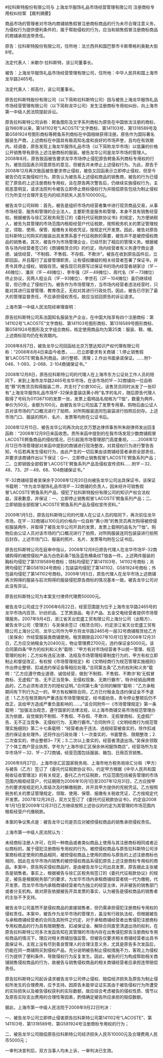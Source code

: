 #拉科斯特股份有限公司与 上海龙华服饰礼品市场经营管理有限公司 注册商标专用权纠纷案 
【裁判摘要】

商品市场的管理者对市场内商铺销售假冒注册商标商品的行为未尽合理注意义务，为侵权行为提供便利条件的，属于帮助侵权的行为，应当和销售假冒注册商标商品的商铺承担连带责任。



原告：拉科斯特股份有限公司，住所地：法兰西共和国巴黎市卡斯蒂格利奥勒大街8号。

法定代表人：米歇尔·拉科斯特，该公司董事长。

被告：上海龙华服饰礼品市场经营管理有限公司，住所地：中华人民共和国上海市龙华路2465号。

法定代表人：郑高付，该公司董事长。

原告拉科斯特股份有限公司（以下简称拉科斯特公司）因与被告上海龙华服饰礼品市场经营管理有限公司（以下简称龙华公司）发生注册商标专用权纠纷，向上海市第一中级人民法院提起诉讼。

原告拉科斯特公司诉称：鳄鱼图形及文字系列商标为原告在中国依法注册的商标，自1980年以来，第141102号“LACOSTE”文字商标、第141103号、第1318589号及第G581924号图形商标等鳄鱼系列商标在中国相继获得注册。原告作为国际著名服装生产商，上述商标在中国具有极高知名度和良好的市场声誉，且均在有效期内。经调查，原告发现上海龙华服饰礼品市场（以下简称龙华市场）以低廉的价格公开销售带有原告上述注册商标的服装。被告龙华公司是龙华市场的管理人。2008年8月，原告致函被告要求龙华市场停止侵犯原告鳄鱼系列商标专用权的行为，被告回函表示同意原告的意见，但被告并未停止上述侵权行为。为此，原告于2008年12月再次致函被告要求停止侵权，被告又回函表示立即停止侵权，但至今被告仍在实施侵权行为。原告认为被告系上述侵权商品的销售商，被告的行为已侵犯了原告的上述注册商标专用权，且在原告两次警告后，仍继续实施侵权行为，主观恶意明显，请求法院判令被告立即停止商标侵权行为并赔偿原告包括为制止侵权行为所支付合理开支在内的经济损失人民币100000元。

被告龙华公司辩称：首先，被告是组织市场内经营者集中进行现货商品交易，从事市场经营、服务和管理的企业法人，主要职责是服务和管理，本身不具有销售经营权。根据被告与徐汇区税务局签订的《委托代征税款协议书》的规定，为方便纳税人，被告为其管理的市场范围内租柜经营户代征税款，按照税务机关的票证管理规定，领取、使用、保管、报缴有关税收凭证，按规定代开发票。因此，被告对原告拉科斯特公司购买的服装出具发票系基于代征税款的需要，被告并不是被控侵权商品的销售者。其次，被告作为市场管理企业，已经尽到了相应的管理义务。根据被告与场内经营者签订的《商铺租赁合同》的约定，场内经营者有义务遵守商业道德、诚信经营，“不制假、不售假、不存假、不欺诈”。被告在收到原告函件后，立即回函，并且履行了监督管理职责，让有侵权嫌疑的相关经营者签署了保证书，并责令其停止侵权，销毁存货。被告现已将原写过保证书的场内经营者胡家诊（1F－46摊位）、潘庆（1F－48摊位）、李年强（2F－49摊位）、周代名（1F－73摊位）终止协议，另两人程业兵（1F－93摊位）、李世石（2F－104摊位）虽仍继续经营，但已停止了侵权行为。被告作为市场管理方，当市场内经营者违法经营时，只能对其进行监督管理、教育改正，无权对其进行行政处罚。因此，被告已尽到了最大的管理监督责任，不应承担侵权责任。故应当驳回原告的诉讼请求。

上海市第一中级人民法院经审理查明：

原告拉科斯特公司系法国知名服装生产企业，在中国大陆享有四个注册商标：第141102号“LACOSTE”文字商标、第141103号图形商标、第1318589号图形商标、第G581924号图形及文字组合商标，核定使用商品均为第25类：服装、鞋、帽。上述商标现均仍在有效期内。

2008年8月7日，被告龙华公司回函给北京万慧达知识产权代理有限公司称：“2008年8月4日来函今收悉，……已立即要求有关商铺：1.停止销售假冒‘LACOSTE’鳄鱼系列商品，进行整顿、清理；2.作出书面承诺保证。……附1-046、1-093、2-068、2-104商铺保证书。”

2008年12月8日，原告拉科斯特公司的代理人在上海市东方公证处工作人员的陪同下，来到上海市龙华路2465号龙华市场，在该市场的1F－32商铺向一位自称姓“蔡”的售货员购得服装二件，共支付了价款100元，该售货员同时派发了一张印有“上海龙华服饰礼品市场1F-32保余童装店黄小玲”名字的名片，随后原告代理人取得了号码为01138710的发票一张，发票上载明品名规格为“T恤”，数量为两件，单价为50元，金额为100元，由被告龙华公司加盖了发票专用章。购物后由公证人员对该市场的门口概况进行了拍照，对所购服装连同包装袋进行拍照后封存。上述市场门口、服装的照片、名片、发票等均附在公证书后。

2008年12月15日，被告龙华公司再次向北京万慧达律师事务所朱刚律师发出回复函称：“2008年12月9日来函收悉。贵所来函中提到的在我市场发现少数商铺假冒LACOSTE鳄鱼商品的侵权情况，已引起我市场管理部门高度重视，……2008年12月12日市场管理部对来函中提到的商铺进行现场整改，对其侵权行为进行警告告知，今后若再发生侵权行为，由此产生的一切后果由该商铺经营者承担全部责任，并要求该商铺作出以下保证：一、立即停止销售假冒‘LACOSTE’鳄鱼系列产品；二、立即销毁全部假冒‘LACOSTE’鳄鱼系列产品及侵权宣传资料……附1F－32、48、73、2F－49、68、104商铺保证书。”

1F-32商铺经营者吴保余于2008年12月20日向被告龙华公司出具保证书，该保证书载明：“作为龙华服饰礼品市场1F－32商铺的负责人，因未经许可销售假冒‘LACOSTE’鳄鱼系列产品，侵犯了拉科斯特股份有限公司的知识产权合法权益，深表歉意，并保证：一、立即停止销售假冒‘LACOSTE’鳄鱼系列产品；二、立即销毁全部假冒‘LACOSTE’鳄鱼系列产品及侵权宣传资料。”

2009年1月5日，原告拉科斯特公司的代理人在公证人员的陪同下，再次前往龙华市场，在1F－32商铺以100元的价格向一位自称“黄小玲”的售货员再次购得被控侵权服装两件，并取得了被告龙华公司开具的发票，发票上载明的品名为“T恤”。购物后由公证人员对该市场的门口概况进行了拍照，对所购服装连同包装袋进行拍照后封存。上述市场门口、服装的照片、名片、发票等均附在公证书后。

原告拉科斯特公司在庭审中指认，2008年12月8日原告代理人在龙华市场1F-32商铺购得的被控侵权产品为白色彩条T恤及蓝色横条纹T恤各一件。上述两件服装的胸标均侵犯了第1318589号商标；领标均侵犯了第141103号、141102号商标；吊牌均侵犯了第G581924号商标；包装袋均侵犯了第141102、G581924号商标；外包装均侵犯了第141102号商标。2009年1月5日，原告代理人在龙华市场上述商铺再次购得的服装与前次购得的服装侵犯原告商标的情况基本一致。被告龙华公司对此没有异议。

原告拉科斯特公司为本案支付律师代理费50000元。

被告龙华公司成立于2006年6月22日，经营范围是为位于上海市龙华路2465号的龙华市场内百货、针纺织品、工艺旅游品、电子产品、五金交电经营者提供市场管理服务。2007年9月4日，浙江省天台宏盛工贸有限公司上海分公司（出租方）、被告龙华公司（管理方）与吴保余签订《租赁合同》，约定浙江省天台宏盛工贸有限公司上海分公司、龙华公司作为甲方将龙华路2465号一层32号商铺租赁给乙方（吴保余）作经营服装类商铺使用。租赁期限自2007年10月1日至2008年12月31日，乙方应交纳租金为20400元，物业管理费2700元，违约保证金5000元。该合同第四条“甲方的权利和义务”载明：“甲方有对市场经营者予以统一管理、规范管理的权利；乙方如有违反法律、法规及市场管理规章制度行为的，甲方有权立即制止和督促改正，有权按《市场管理规定》和《文明经商行为规范管理实施细则》作出停业整顿、扣减违约保证金等相应处理。”合同第五条“乙方的权利和义务”载明：“乙方应遵守商业道德、诚信经营，做到‘不制假、不售假、不欺诈’和‘无假冒商标、无虚假广告、无不正当竞争、无侵权现象、无欺行霸市’，特许经销品牌商品的，乙方必须有进货方的授权证明。”合同第七条“合同的解除”载明：“乙方承租期间有下列行为之一的，甲方有权解除合同，乙方已付租金及违约保证金不予退还：1.乙方在租赁期内严重违反市场管理规定，经书面劝告，责令停业整顿后仍不改正，且给甲方造成严重负面影响的……。”该合同附件一《市场管理规定》第一条载明：“加强法治观念，遵守国家的法律法规，以上海市商铺交易市场规范管理办法为依据，自觉做到不制假、不售假、不存假、不欺诈、无假冒商标、无虚假广告、无不正当竞争、无侵权行为、无欺行霸市。”合同附件三《文明经商行为规范管理实施细则》第二十七条载明：“经营者由于违法、违规经营被查实的，除作扣减违约保证金处理外，还将作出行政处理：1.一次查实的，书面警告、限期整改；2.二次查实的，停业整顿3~ 7天；3.二次以上查实的，经营者清退出场。”吴保余领取了个体工商户营业执照，字号为“上海市徐汇区保余休闲服饰商店”，经营场所为龙华市场1F－32、1F－272商铺，经营范围包括服装、箱包、日用百货销售。

2006年9月27日，上海市徐汇区国家税务局、上海市地方税务局徐汇分局（甲方）与被告（乙方）签订了《委托代征税款协议书》，约定甲方根据《中华人民共和国税收征收管理法》的有关规定，委托乙方代征税款，代征范围包括被告管理的市场范围内租柜经营户，代征期限为2006年10月1日至2007年12月31日，乙方应按甲方的要求按规定的入库级次及时解缴税款，并开具甲方提供的完税凭证。乙方按照税务机关的票证管理规定，领取、使用、保管、报缴有关税收凭证，乙方按规定代开发票。2007年12月26日，双方又签订了《委托代征税款协议书》，约定自2008年1月1日至2009年12月31日乙方继续按照上述协议的约定为其管理的市场范围内租柜经营户代缴税款。

本案的争议焦点是：被告龙华公司是否应对被控侵权商品的销售承担侵权责任。

上海市第一中级人民法院认为：

未经商标注册人许可，在同一种商品或者类似商品上使用与其注册商标相同或者近似商标的，属于侵犯注册商标专用权的行为。被控侵权商品与原告拉科斯特公司涉案商标核定使用的商品相同，被控侵权商品上使用的商标与原告的上述注册商标也相同，因此在龙华市场内销售的被控侵权商品系侵犯原告上述注册商标专用权的商品。本案中，原告购买侵权商品时，是由被告龙华公司出具发票，原告据此主张被告是销售者。事实上，根据被告与徐汇区税务局签订的《委托代征税款协议》的规定，被告是根据税务部门的要求，为龙华市场内承租商铺经营者统一代为缴税，代开发票，而龙华市场内承租商铺经营者均为独立的经营主体，并非被告的销售部门或者分支机构。故对原告依据被告开具发票的事实，认为被告是侵权商品的销售者的主张不予支持。

被告龙华公司虽然不是侵权商品的直接销售者，但仍需承担侵犯注册商标专用权的侵权责任。本案中，被告作为龙华市场的管理方，虽没有行政执法权，但根据被告与承租商铺经营者的合同及其附件之约定，对于承租商铺经营者出售侵犯注册商标专用权商品的行为具有限期整改、扣减保证金、解除合同直至清退出场的权利，在原告拉科斯特公司多次发函告知在其管理的市场内存在出售侵犯原告注册商标专用权商品的情况下，理应对相关商铺加强监管。但被告仅要求相关商铺经营者出具书面保证书，主观上没有尽到善良管理人的合理注意义务，尤其是原告多次发函后，仍能在同一商铺购买到侵权产品，充分说明被告制止侵权措施不力，客观上为侵权行为提供了便利条件，导致侵权行为反复发生。因此，被告的行为构成帮助相关商铺销售侵权商品的行为，故被告与销售侵权商品的相关商铺经营者应承担连带赔偿责任。

原告拉科斯特公司起诉请求被告龙华公司停止侵权、赔偿经济损失及原告为制止侵权所发生的合理费用，应予支持。因原告未能举证证实其由于被告侵权行为所遭受的实际损失以及被告侵权获利的实际数额，故应综合考虑被告的侵权性质、情节以及原告实际支出费用的合理性等因素，酌情确定被告所应承担的赔偿数额。

据此，上海市第一中级人民法院于2009年9月22日判决：

一、被告龙华公司立即停止侵害原告拉科斯特公司第141102号“LACOSTE”、第141103号、第1318589号、第G581924号注册商标专用权的行为；

二、被告龙华公司赔偿原告拉科斯特公司经济损失人民币10000元及合理费用人民币5000元；

一审判决宣判后，双方当事人均未上诉，一审判决已生效。


